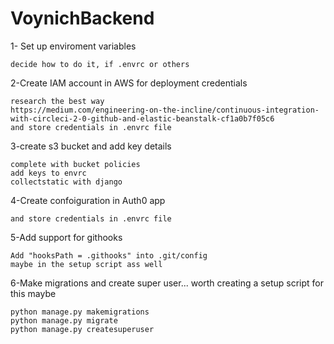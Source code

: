 # VoynichBackend


1- Set up enviroment variables
    
    decide how to do it, if .envrc or others

2-Create IAM account in AWS for deployment credentials

    research the best way
    https://medium.com/engineering-on-the-incline/continuous-integration-with-circleci-2-0-github-and-elastic-beanstalk-cf1a0b7f05c6
    and store credentials in .envrc file
    
3-create s3 bucket and add key details

    complete with bucket policies
    add keys to envrc
    collectstatic with django

4-Create confoiguration in Auth0 app

    and store credentials in .envrc file


5-Add support for githooks

    Add	"hooksPath = .githooks" into .git/config
    maybe in the setup script ass well

6-Make migrations and create super user... 
    worth creating a setup script for this maybe
    
    python manage.py makemigrations
    python manage.py migrate
    python manage.py createsuperuser
